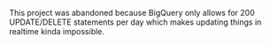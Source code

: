 This project was abandoned because BigQuery only allows for 200 UPDATE/DELETE statements per day which makes updating things in realtime kinda impossible.
